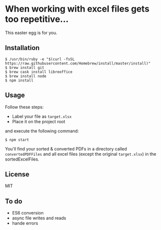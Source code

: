 # When working with excel files gets too repetitive...
This easter egg is for you.

## Installation
```
$ /usr/bin/ruby -e "$(curl -fsSL https://raw.githubusercontent.com/Homebrew/install/master/install)"
$ brew install git
$ brew cask install libreoffice
$ brew install node
$ npm install
```

## Usage
Follow these steps:
- Label your file as `target.xlsx`
- Place it on the project root

and execute the following command:
```
$ npm start
```

You'll find your sorted & converted PDFs in a directory called
`convertedPDFFiles` and all excel files (except the original
`target.xlsx`) in the sortedExcelFiles.

## License
MIT

## To do
- ES6 conversion
- async file writes and reads
- hande errors
